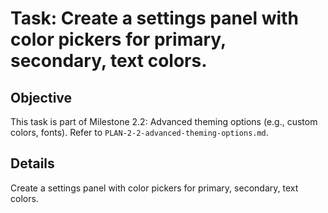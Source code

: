 # Task: Create a settings panel with color pickers for primary, secondary, text colors.

## Objective
This task is part of Milestone 2.2: Advanced theming options (e.g., custom colors, fonts). Refer to `PLAN-2-2-advanced-theming-options.md`.

## Details
Create a settings panel with color pickers for primary, secondary, text colors.

